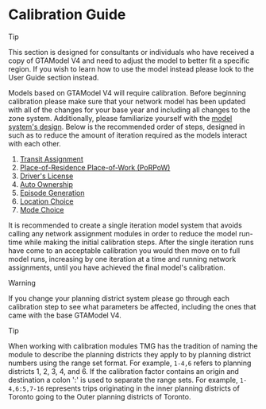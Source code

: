 # Calibration Guide

> [!Tip]
> This section is designed for consultants or individuals who have received a copy of
> GTAModel V4 and need to adjust the model to better fit a specific region.  If you
> wish to learn how to use the model instead please look to the User Guide section instead.

Models based on GTAModel V4 will require calibration. Before beginning calibration please make sure that your network
model has been updated with all of the changes for your base year and including all changes
to the zone system.  Additionally, please familiarize yourself 
with the [model system's design](../model_design/overview.md).
Below is the recommended order of steps, designed in such as to reduce the
amount of iteration required as the models interact with each other.

1. [Transit Assignment](transit_assignment.md)
2. [Place-of-Residence Place-of-Work (PoRPoW)](porpow.md)
3. [Driver's License](dlic.md)
4. [Auto Ownership](auto_ownership.md)
5. [Episode Generation](episode_generation.md)
6. [Location Choice](location_choice.md)
7. [Mode Choice](mode_choice.md)

It is recommended to create a single iteration model system that avoids calling any network
assignment modules in order to reduce the model run-time while making the initial calibration
steps.  After the single iteration runs have come to an acceptable calibration you would then
move on to full model runs, increasing by one iteration at a time and running network assignments,
until you have achieved the final model's calibration.

> [!Warning]
> If you change your planning district system please go through each calibration step to
> see what parameters be affected, including the ones that came with the base GTAModel V4.

> [!Tip]
> When working with calibration modules TMG has the tradition of naming the module to describe
> the planning districts they apply to by planning district numbers using the range set format.
> For example, `1-4,6` refers to planning districts 1, 2, 3, 4, and 6.  If the calibration
> factor contains an origin and destination a colon ':' is used to separate the range sets.
> For example, `1-4,6:5,7-16` represents trips originating in the inner planning districts of
> Toronto going to the Outer planning districts of Toronto.